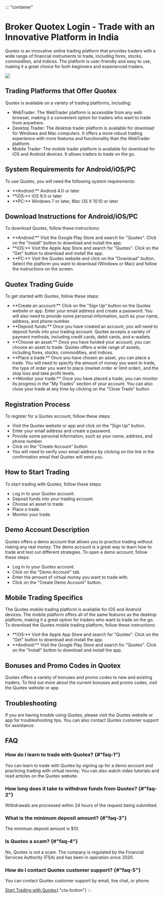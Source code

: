 ::: \"container\"
# Broker Quotex Login - Trade with an Innovative Platform in India

Quotex is an innovative online trading platform that provides traders
with a wide range of financial instruments to trade, including forex,
stocks, commodities, and indices. The platform is user-friendly and easy
to use, making it a great choice for both beginners and experienced
traders.

[![](https://static.quotex.io/files/12_en/300_250.jpg)](https://traff.sbs/brokerqxlid)

## Trading Platforms that Offer Quotex

Quotex is available on a variety of trading platforms, including:

-   WebTrader: The WebTrader platform is accessible from any web
    browser, making it a convenient option for traders who want to trade
    from anywhere.
-   Desktop Trader: The desktop trader platform is available for
    download for Windows and Mac computers. It offers a more robust
    trading experience with more features and functionality than the
    WebTrader platform.
-   Mobile Trader: The mobile trader platform is available for download
    for iOS and Android devices. It allows traders to trade on the go.

## System Requirements for Android/iOS/PC

To use Quotex, you will need the following system requirements:

-   \*\*Android:\*\* Android 4.0 or later
-   \*\*iOS:\*\* iOS 9.0 or later
-   \*\*PC:\*\* Windows 7 or later, Mac OS X 10.10 or later

## Download Instructions for Android/iOS/PC

To download Quotex, follow these instructions:

-   \*\*Android:\*\* Visit the Google Play Store and search for
    "Quotex". Click on the "Install" button to download and
    install the app.
-   \*\*iOS:\*\* Visit the Apple App Store and search for
    "Quotex". Click on the "Get" button to download and
    install the app.
-   \*\*PC:\*\* Visit the Quotex website and click on the
    "Download" button. Select the platform you want to download
    (Windows or Mac) and follow the instructions on the screen.

## Quotex Trading Guide

To get started with Quotex, follow these steps:

-   \*\*Create an account:\*\* Click on the "Sign Up" button on
    the Quotex website or app. Enter your email address and create a
    password. You will also need to provide some personal information,
    such as your name, address, and phone number.
-   \*\*Deposit funds:\*\* Once you have created an account, you will
    need to deposit funds into your trading account. Quotex accepts a
    variety of payment methods, including credit cards, debit cards, and
    e-wallets.
-   \*\*Choose an asset:\*\* Once you have funded your account, you can
    choose an asset to trade. Quotex offers a wide range of assets,
    including forex, stocks, commodities, and indices.
-   \*\*Place a trade:\*\* Once you have chosen an asset, you can place
    a trade. You will need to specify the amount of money you want to
    trade, the type of order you want to place (market order or limit
    order), and the stop loss and take profit levels.
-   \*\*Monitor your trade:\*\* Once you have placed a trade, you can
    monitor its progress in the "My Trades" section of your
    account. You can also close your trade at any time by clicking on
    the "Close Trade" button.

## Registration Process

To register for a Quotex account, follow these steps:

-   Visit the Quotex website or app and click on the "Sign Up"
    button.
-   Enter your email address and create a password.
-   Provide some personal information, such as your name, address, and
    phone number.
-   Click on the "Create Account" button.
-   You will need to verify your email address by clicking on the link
    in the confirmation email that Quotex will send you.

## How to Start Trading

To start trading with Quotex, follow these steps:

-   Log in to your Quotex account.
-   Deposit funds into your trading account.
-   Choose an asset to trade.
-   Place a trade.
-   Monitor your trade.

## Demo Account Description

Quotex offers a demo account that allows you to practice trading without
risking any real money. The demo account is a great way to learn how to
trade and test out different strategies. To open a demo account, follow
these steps:

-   Log in to your Quotex account.
-   Click on the "Demo Account" tab.
-   Enter the amount of virtual money you want to trade with.
-   Click on the "Create Demo Account" button.

## Mobile Trading Specifics

The Quotex mobile trading platform is available for iOS and Android
devices. The mobile platform offers all of the same features as the
desktop platform, making it a great option for traders who want to trade
on the go. To download the Quotex mobile trading platform, follow these
instructions:

-   \*\*iOS:\*\* Visit the Apple App Store and search for
    "Quotex". Click on the "Get" button to download and
    install the app.
-   \*\*Android:\*\* Visit the Google Play Store and search for
    "Quotex". Click on the "Install" button to download and
    install the app.

## Bonuses and Promo Codes in Quotex

Quotex offers a variety of bonuses and promo codes to new and existing
traders. To find out more about the current bonuses and promo codes,
visit the Quotex website or app.

## Troubleshooting

If you are having trouble using Quotex, please visit the Quotex website
or app for troubleshooting tips. You can also contact Quotex customer
support for assistance.

## FAQ

### How do I learn to trade with Quotex? {#"faq-1"}

You can learn to trade with Quotex by signing up for a demo account and
practicing trading with virtual money. You can also watch video
tutorials and read articles on the Quotex website.

### How long does it take to withdraw funds from Quotex? {#"faq-2"}

Withdrawals are processed within 24 hours of the request being
submitted.

### What is the minimum deposit amount? {#"faq-3"}

The minimum deposit amount is \$10.

### Is Quotex a scam? {#"faq-4"}

No, Quotex is not a scam. The company is regulated by the Financial
Services Authority (FSA) and has been in operation since 2020.

### How do I contact Quotex customer support? {#"faq-5"}

You can contact Quotex customer support by email, live chat, or phone.

[Start Trading with
Quotex](\%22https://traff.sbs/brokerqxsignup\%22){."cta-button"}
:::

